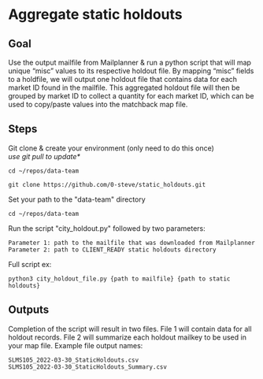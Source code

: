 # Aggregate static holdouts

## Goal 

Use the output mailfile from Mailplanner & run a python script that will map unique “misc” values to its respective holdout file. By mapping “misc” fields to a holdfile, we will output one holdout file that contains data for each market ID found in the mailfile. This aggregated holdout file will then be grouped by market ID to collect a quantity for each market ID, which can be used to copy/paste values into the matchback map file.

## Steps
Git clone & create your environment (only need to do this once)
<br> <i>use git pull to update*</i>

```
cd ~/repos/data-team 

git clone https://github.com/0-steve/static_holdouts.git
```

Set your path to the "data-team" directory
```
cd ~/repos/data-team
```
Run the script "city_holdout.py" followed by two parameters:

```
Parameter 1: path to the mailfile that was downloaded from Mailplanner
Parameter 2: path to CLIENT_READY static holdouts directory
```
Full script ex:
```
python3 city_holdout_file.py {path to mailfile} {path to static holdouts}
```

## Outputs

Completion of the script will result in two files. File 1 will contain data for all holdout records. File 2 will summarize each holdout mailkey to be used in your map file. Example file output names:
```
SLMS105_2022-03-30_StaticHoldouts.csv
SLMS105_2022-03-30_StaticHoldouts_Summary.csv
```
